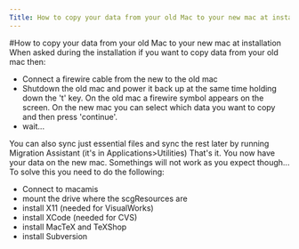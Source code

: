 ```yaml
---
Title: How to copy your data from your old Mac to your new mac at installation
---
```

#How to copy your data from your old Mac to your new mac at installation
When asked during the installation if you want to copy data from your old mac then:


-  Connect a firewire cable from the new to the old mac
-  Shutdown the old mac and power it back up at the same time holding down the 't' key. On the old mac a firewire symbol appears on the screen. On the new mac you can select which data you want to copy and then press 'continue'.
-  wait...

You can also sync just essential files and sync the rest later by running Migration Assistant (it's in Applications>Utilities)
That's it. You now have your data on the new mac. Somethings will not work as you expect though...
To solve this you need to do the following:

-  Connect to macamis
-  mount the drive where the scgResources are
-  install X11 (needed for VisualWorks)
-  install XCode (needed for CVS)
-  install MacTeX and TeXShop
-  install Subversion
